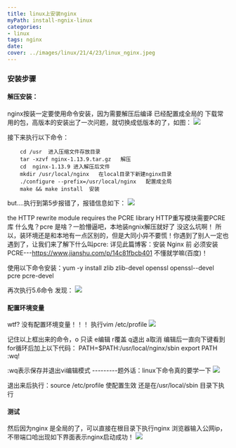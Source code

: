 ```yaml
---
title: linux上安装nginx
myPath: install-ngnix-linux
categories:
- linux
tags: nginx
date:
cover: ../images/linux/21/4/23/linux_nginx.jpeg
---
```


### 安装步骤

#### 解压安装：
nginx按装一定要使用命令安装，因为需要解压后编译 已经配置成全局的
下载常用的包，高版本的安装出了一次问题，就切换成低版本的了，如图：
![](https://s2.ax1x.com/2020/02/05/1sS2RO.png)

接下来执行以下命令：
````
    cd /usr  进入压缩文件存放目录
    tar -xzvf nginx-1.13.9.tar.gz   解压
    cd  nginx-1.13.9 进入解压后文件
    mkdir /usr/local/nginx   在local目录下新建nginx目录
    ./configure --prefix=/usr/local/nginx   配置成全局
    make && make install  安装

````
but....执行到第5步报错了，报错信息如下：
![](https://s2.ax1x.com/2020/02/05/1sSci6.png)

the HTTP rewrite module requires the PCRE library HTTP重写模块需要PCRE库
什么鬼？pcre 是啥？一脸懵逼吧，本地装ngnix解压就好了  没这么坑啊！ 所以，装环境还是和本地有一点区别的，但是大同小异不要慌！你遇到了别人一定也遇到了，让我们来了解下什么叫pcre:
详见此篇博客：安装 Nginx 前 必须安装 PCRE---https://www.jianshu.com/p/14c81fbcb401
不懂就学嘛(百度)！

使用以下命令安装：yum -y install zlib zlib-devel openssl openssl--devel pcre pcre-devel

再次执行5.6命令  发现：
![](https://s2.ax1x.com/2020/02/05/1sSyIx.png)

#### 配置环境变量
wtf? 没有配置环境变量！！！
执行vim /etc/profile
![](https://s2.ax1x.com/2020/02/05/1sSsd1.png)

记住以上框出来的命令，o 只读  e编辑  r覆盖  q退出  a取消
编辑后一直向下键看到for循环后加上以下代码：
PATH=$PATH:/usr/local/nginx/sbin
export PATH
:wq!

:wq表示保存并退出vi编辑模式   ---------题外话：linux下命令真的要学一下
![](https://s2.ax1x.com/2020/02/05/1sSrZR.png)

退出来后执行：source /etc/profile 使配置生效  还是在/usr/local/sbin 目录下执行
#### 测试
然后因为nginx 是全局的了，可以直接在根目录下执行nginx 浏览器输入公网ip，不带端口哈出现如下界面表示nginx启动成功！
![](https://s2.ax1x.com/2020/02/05/1sSRzD.png)
